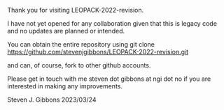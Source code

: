 Thank you for visiting LEOPACK-2022-revision.

I have not yet opened for any collaboration given that this is legacy code and no updates are planned or intended.

You can obtain the entire repository using
git clone https://github.com/stevenjgibbons/LEOPACK-2022-revision.git

and can, of course, fork to other github accounts.

Please get in touch with me steven dot gibbons at ngi dot no
if you are interested in making any improvements.

Steven J. Gibbons 2023/03/24
